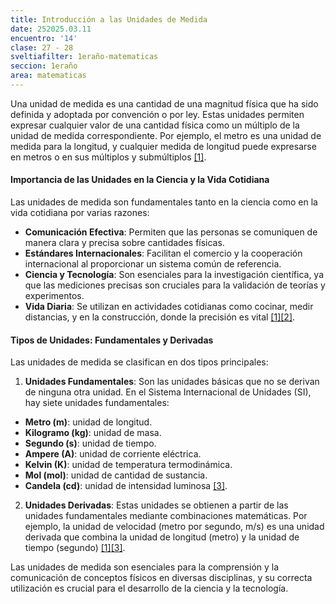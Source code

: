 ```yaml
---
title: Introducción a las Unidades de Medida
date: 252025.03.11
encuentro: '14'
clase: 27 - 28
sveltiafilter: 1eraño-matematicas
seccion: 1eraño
area: matematicas
---
```

Una unidad de medida es una cantidad de una magnitud física que ha sido definida y adoptada por convención o por ley. Estas unidades permiten expresar cualquier valor de una cantidad física como un múltiplo de la unidad de medida correspondiente. Por ejemplo, el metro es una unidad de medida para la longitud, y cualquier medida de longitud puede expresarse en metros o en sus múltiplos y submúltiplos [[1]](https://es.wikipedia.org/wiki/Unidad_de_medida).

#### Importancia de las Unidades en la Ciencia y la Vida Cotidiana

Las unidades de medida son fundamentales tanto en la ciencia como en la vida cotidiana por varias razones:

- **Comunicación Efectiva**: Permiten que las personas se comuniquen de manera clara y precisa sobre cantidades físicas.
- **Estándares Internacionales**: Facilitan el comercio y la cooperación internacional al proporcionar un sistema común de referencia.
- **Ciencia y Tecnología**: Son esenciales para la investigación científica, ya que las mediciones precisas son cruciales para la validación de teorías y experimentos.
- **Vida Diaria**: Se utilizan en actividades cotidianas como cocinar, medir distancias, y en la construcción, donde la precisión es vital [[1]](https://es.wikipedia.org/wiki/Unidad_de_medida)[[2]](https://edu.gcfglobal.org/es/unidades-de-medida/-que-son-los-sistemas-de-unidades-de-medidas/1/).

#### Tipos de Unidades: Fundamentales y Derivadas

Las unidades de medida se clasifican en dos tipos principales:

1. **Unidades Fundamentales**: Son las unidades básicas que no se derivan de ninguna otra unidad. En el Sistema Internacional de Unidades (SI), hay siete unidades fundamentales:

- **Metro (m)**: unidad de longitud.
- **Kilogramo (kg)**: unidad de masa.
- **Segundo (s)**: unidad de tiempo.
- **Ampere (A)**: unidad de corriente eléctrica.
- **Kelvin (K)**: unidad de temperatura termodinámica.
- **Mol (mol)**: unidad de cantidad de sustancia.
- **Candela (cd)**: unidad de intensidad luminosa [[3]](https://es.wikipedia.org/wiki/Sistema_Internacional_de_Unidades).

2. **Unidades Derivadas**: Estas unidades se obtienen a partir de las unidades fundamentales mediante combinaciones matemáticas. Por ejemplo, la unidad de velocidad (metro por segundo, m/s) es una unidad derivada que combina la unidad de longitud (metro) y la unidad de tiempo (segundo) [[1]](https://es.wikipedia.org/wiki/Unidad_de_medida)[[3]](https://es.wikipedia.org/wiki/Sistema_Internacional_de_Unidades).

Las unidades de medida son esenciales para la comprensión y la comunicación de conceptos físicos en diversas disciplinas, y su correcta utilización es crucial para el desarrollo de la ciencia y la tecnología.
